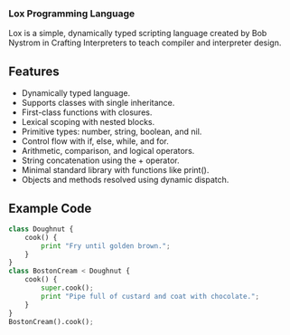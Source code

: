 ### Lox Programming Language

Lox is a simple, dynamically typed scripting language created by Bob Nystrom in Crafting Interpreters to teach compiler and interpreter design.

## Features

- Dynamically typed language.
- Supports classes with single inheritance.
- First-class functions with closures.
- Lexical scoping with nested blocks.
- Primitive types: number, string, boolean, and nil.
- Control flow with if, else, while, and for.
- Arithmetic, comparison, and logical operators.
- String concatenation using the + operator.
- Minimal standard library with functions like print().
- Objects and methods resolved using dynamic dispatch.

## Example Code

```python
class Doughnut {
    cook() {
        print "Fry until golden brown.";
    }
}
class BostonCream < Doughnut {
    cook() {
        super.cook();
        print "Pipe full of custard and coat with chocolate.";
    }
}
BostonCream().cook();
```

